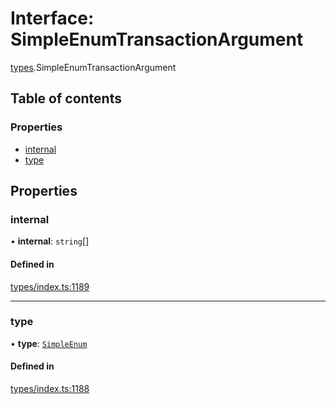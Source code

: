 # Interface: SimpleEnumTransactionArgument

[types](../wiki/types).SimpleEnumTransactionArgument

## Table of contents

### Properties

- [internal](../wiki/types.SimpleEnumTransactionArgument#internal)
- [type](../wiki/types.SimpleEnumTransactionArgument#type)

## Properties

### internal

• **internal**: `string`[]

#### Defined in

[types/index.ts:1189](https://github.com/PolymeshAssociation/polymesh-sdk/blob/07b115c8/src/types/index.ts#L1189)

___

### type

• **type**: [`SimpleEnum`](../wiki/types.TransactionArgumentType#simpleenum)

#### Defined in

[types/index.ts:1188](https://github.com/PolymeshAssociation/polymesh-sdk/blob/07b115c8/src/types/index.ts#L1188)
